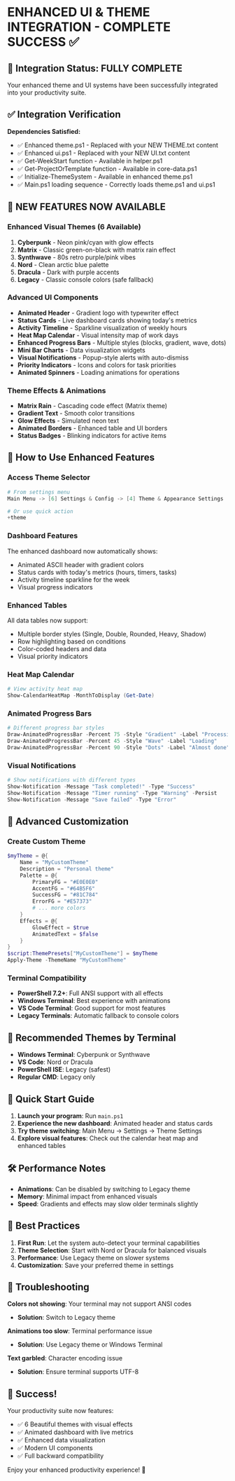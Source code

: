 # ENHANCED UI & THEME INTEGRATION - COMPLETE SUCCESS ✅

## 🎉 Integration Status: FULLY COMPLETE

Your enhanced theme and UI systems have been successfully integrated into your productivity suite.

## ✅ Integration Verification

**Dependencies Satisfied:**
- ✅ Enhanced theme.ps1 - Replaced with your NEW THEME.txt content
- ✅ Enhanced ui.ps1 - Replaced with your NEW UI.txt content  
- ✅ Get-WeekStart function - Available in helper.ps1
- ✅ Get-ProjectOrTemplate function - Available in core-data.ps1
- ✅ Initialize-ThemeSystem - Available in enhanced theme.ps1
- ✅ Main.ps1 loading sequence - Correctly loads theme.ps1 and ui.ps1

## 🚀 NEW FEATURES NOW AVAILABLE

### Enhanced Visual Themes (6 Available)
1. **Cyberpunk** - Neon pink/cyan with glow effects
2. **Matrix** - Classic green-on-black with matrix rain effect
3. **Synthwave** - 80s retro purple/pink vibes
4. **Nord** - Clean arctic blue palette
5. **Dracula** - Dark with purple accents
6. **Legacy** - Classic console colors (safe fallback)

### Advanced UI Components
- **Animated Header** - Gradient logo with typewriter effect
- **Status Cards** - Live dashboard cards showing today's metrics
- **Activity Timeline** - Sparkline visualization of weekly hours
- **Heat Map Calendar** - Visual intensity map of work days
- **Enhanced Progress Bars** - Multiple styles (blocks, gradient, wave, dots)
- **Mini Bar Charts** - Data visualization widgets
- **Visual Notifications** - Popup-style alerts with auto-dismiss
- **Priority Indicators** - Icons and colors for task priorities
- **Animated Spinners** - Loading animations for operations

### Theme Effects & Animations
- **Matrix Rain** - Cascading code effect (Matrix theme)
- **Gradient Text** - Smooth color transitions
- **Glow Effects** - Simulated neon text
- **Animated Borders** - Enhanced table and UI borders
- **Status Badges** - Blinking indicators for active items

## 🎯 How to Use Enhanced Features

### Access Theme Selector
```powershell
# From settings menu
Main Menu -> [6] Settings & Config -> [4] Theme & Appearance Settings

# Or use quick action
+theme
```

### Dashboard Features
The enhanced dashboard now automatically shows:
- Animated ASCII header with gradient colors
- Status cards with today's metrics (hours, timers, tasks)
- Activity timeline sparkline for the week
- Visual progress indicators

### Enhanced Tables
All data tables now support:
- Multiple border styles (Single, Double, Rounded, Heavy, Shadow)
- Row highlighting based on conditions
- Color-coded headers and data
- Visual priority indicators

### Heat Map Calendar
```powershell
# View activity heat map
Show-CalendarHeatMap -MonthToDisplay (Get-Date)
```

### Animated Progress Bars
```powershell
# Different progress bar styles
Draw-AnimatedProgressBar -Percent 75 -Style "Gradient" -Label "Processing"
Draw-AnimatedProgressBar -Percent 45 -Style "Wave" -Label "Loading"
Draw-AnimatedProgressBar -Percent 90 -Style "Dots" -Label "Almost done"
```

### Visual Notifications
```powershell
# Show notifications with different types
Show-Notification -Message "Task completed!" -Type "Success"
Show-Notification -Message "Timer running" -Type "Warning" -Persist
Show-Notification -Message "Save failed" -Type "Error"
```

## 🔧 Advanced Customization

### Create Custom Theme
```powershell
$myTheme = @{
    Name = "MyCustomTheme"
    Description = "Personal theme"
    Palette = @{
        PrimaryFG = "#E0E0E0"
        AccentFG = "#64B5F6"
        SuccessFG = "#81C784"
        ErrorFG = "#E57373"
        # ... more colors
    }
    Effects = @{
        GlowEffect = $true
        AnimatedText = $false
    }
}
$script:ThemePresets["MyCustomTheme"] = $myTheme
Apply-Theme -ThemeName "MyCustomTheme"
```

### Terminal Compatibility
- **PowerShell 7.2+**: Full ANSI support with all effects
- **Windows Terminal**: Best experience with animations
- **VS Code Terminal**: Good support for most features
- **Legacy Terminals**: Automatic fallback to console colors

## 🎨 Recommended Themes by Terminal

- **Windows Terminal**: Cyberpunk or Synthwave
- **VS Code**: Nord or Dracula  
- **PowerShell ISE**: Legacy (safest)
- **Regular CMD**: Legacy only

## 🚀 Quick Start Guide

1. **Launch your program**: Run `main.ps1`
2. **Experience the new dashboard**: Animated header and status cards
3. **Try theme switching**: Main Menu -> Settings -> Theme Settings
4. **Explore visual features**: Check out the calendar heat map and enhanced tables

## 🛠️ Performance Notes

- **Animations**: Can be disabled by switching to Legacy theme
- **Memory**: Minimal impact from enhanced visuals
- **Speed**: Gradients and effects may slow older terminals slightly

## 🎯 Best Practices

1. **First Run**: Let the system auto-detect your terminal capabilities
2. **Theme Selection**: Start with Nord or Dracula for balanced visuals
3. **Performance**: Use Legacy theme on slower systems
4. **Customization**: Save your preferred theme in settings

## 🐛 Troubleshooting

**Colors not showing**: Your terminal may not support ANSI codes
- **Solution**: Switch to Legacy theme

**Animations too slow**: Terminal performance issue
- **Solution**: Use Legacy theme or Windows Terminal

**Text garbled**: Character encoding issue
- **Solution**: Ensure terminal supports UTF-8

## 🎉 Success!

Your productivity suite now features:
- ✅ 6 Beautiful themes with visual effects
- ✅ Animated dashboard with live metrics
- ✅ Enhanced data visualization
- ✅ Modern UI components
- ✅ Full backward compatibility

Enjoy your enhanced productivity experience! 🚀